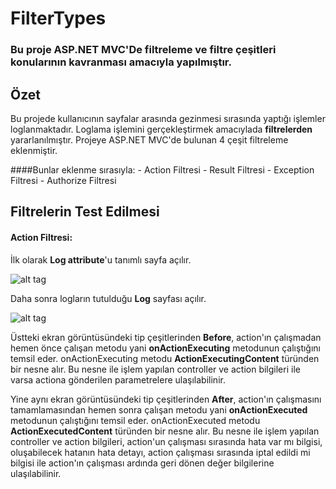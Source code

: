 # FilterTypes

<h3>Bu proje ASP.NET MVC'De filtreleme ve filtre çeşitleri konularının kavranması amacıyla yapılmıştır.</h3>

## Özet

Bu projede kullanıcının sayfalar arasında gezinmesi sırasında yaptığı işlemler loglanmaktadır. Loglama işlemini gerçekleştirmek amacıylada **filtrelerden** yararlanılmıştır. Projeye ASP.NET MVC'de bulunan 4 çeşit filtreleme eklenmiştir.

####Bunlar eklenme sırasıyla:
	- Action Filtresi
	- Result Filtresi
	- Exception Filtresi
	- Authorize Filtresi

## Filtrelerin Test Edilmesi

#### Action Filtresi:

İlk olarak **Log attribute**'u tanımlı sayfa açılır.

![alt tag](https://github.com/bsokat/FilterTypes/blob/master/Source/ActionFilter1.png)

Daha sonra logların tutulduğu **Log** sayfası açılır.

![alt tag](https://github.com/bsokat/FilterTypes/blob/master/Source/ActionFilter2.png)

Üstteki ekran görüntüsündeki tip çeşitlerinden **Before**, action'ın çalışmadan hemen önce çalışan metodu yani **onActionExecuting** metodunun çalıştığını temsil eder. onActionExecuting metodu **ActionExecutingContent** türünden bir nesne alır. Bu nesne ile işlem yapılan controller ve action bilgileri ile varsa actiona gönderilen parametrelere ulaşılabilinir.

Yine aynı ekran görüntüsündeki tip çeşitlerinden **After**, action'ın çalışmasını tamamlamasından hemen sonra çalışan metodu yani **onActionExecuted** metodunun çalıştığını temsil eder. onActionExecuted metodu **ActionExecutedContent** türünden bir nesne alır. Bu nesne ile işlem yapılan controller ve action bilgileri, action'un çalışması sırasında hata var mı bilgisi, oluşabilecek hatanın hata detayı, action çalışması sırasında iptal edildi mi bilgisi ile action'ın çalışması ardında geri dönen değer bilgilerine ulaşılabilinir.